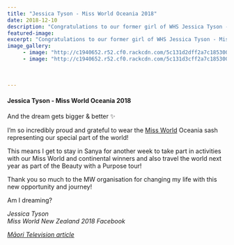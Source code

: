 ```yaml
---
title: "Jessica Tyson - Miss World Oceania 2018"
date: 2018-12-10
description: "Congratulations to our former girl of WHS Jessica Tyson - Miss World Oceania 2018!"
featured-image: 
excerpt: "Congratulations to our former girl of WHS Jessica Tyson - Miss World Oceania 2018!"
image_gallery:
	 - image: "http://c1940652.r52.cf0.rackcdn.com/5c131d2dff2a7c185300004e/jessica-tyson-miss-oceania-green-dress.jpg"
	 - image: "http://c1940652.r52.cf0.rackcdn.com/5c131d3cff2a7c1853000050/jessica-tyson--Miss-world.jpg"
	
	
	
---
```


<h4>Jessica Tyson - Miss World Oceania 2018</h4>
<p>And the dream gets bigger &amp; better&nbsp;<span class="_5mfr"><span class="_6qdm">✨</span></span></p>
<p>I&rsquo;m so incredibly proud and grateful to wear the&nbsp;<a class="profileLink" href="https://www.facebook.com/MissWorld/?__tn__=K-R&amp;eid=ARBDpZoe5d-1huMZv0LjLTX-cQUbdsMFcfxwt3_O-56buAdkoRKETTeYdibg5iWDZn6NQtM-w90JIqAC&amp;fref=mentions&amp;__xts__%5B0%5D=68.ARC8Do8du4g2nM3WrlxRWisZeMOBjJB-NoPJyvXW2HRkw3RDZtoXQT_HsUpsaT_OvgPxGE2Zka86e6k62uY--qUrILKfk9kD77RPVR0Y54C87Qu-OAaIhcvj5InWswMc1owfQ7rWtGYpXem2ENnVMofbVZjxZyyJE6vR3xFzSxNxNTOaI_sRM-4UBZE0lsusM33FPifgtUMX6QMh1H1S_5oWKpNPK_IVl3y5dgAd4j9WnbJFRfBVLzk5PsQDMUbxj3mwlhZVLISq4XOMZQ3xUGpPxL37copb7ptqgeT48UriWyb5zHH68B-Ad0WSz4vLGp8GLHM4NXF2MRkt5CCsiDzb-yPI" data-hovercard="/ajax/hovercard/page.php?id=266360019973&amp;extragetparams=%7B%22__tn__%22%3A%22%2CdK-R-R%22%2C%22eid%22%3A%22ARBDpZoe5d-1huMZv0LjLTX-cQUbdsMFcfxwt3_O-56buAdkoRKETTeYdibg5iWDZn6NQtM-w90JIqAC%22%2C%22fref%22%3A%22mentions%22%7D" data-hovercard-prefer-more-content-show="1">Miss World</a>&nbsp;Oceania sash representing our special part of the world!</p>
<p>This means I get to stay in Sanya for another week to take part in activities with our Miss World and continental winners and also travel the world next year as part of the Beauty with a Purpose tour!</p>
<div class="text_exposed_show">
<p>Thank you so much to the MW organisation for changing my life with this new opportunity and journey!</p>
<p>Am I dreaming?</p>
</div>
<p><em>Jessica Tyson</em><br /><em>Miss World New Zealand 2018 Facebook</em></p>
<p><em><a href="https://www.maoritelevision.com/news/latest-news/jess-tyson-named-miss-oceania-2018">Māori&nbsp;Television article</a></em></p>

